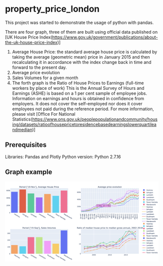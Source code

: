 # property_price_london

This project was started to demonstrate the usage of python with pandas. 

There are four graph, three of them are built using official data published on [UK House Price Index(https://www.gov.uk/government/publications/about-the-uk-house-price-index)]
1. Average House Price:  the standard average house price is calculated by taking the average (geometric mean) price in January 2015 and then recalculating it in accordance with the index change back in time and forward to the present day.
2. Average price evolution
3. Sales Volumes for a given month
4. The forth graph is the Ratio of House Prices to Earnings (full-time workers by place of work)
This is the Annual Survey of Hours and Earnings (ASHE) is based on a 1 per cent sample of employee jobs. Information on earnings and hours is obtained in confidence from employers. It does not cover the self-employed nor does it cover employees not paid during the reference period. For more information, please visit [Office For National Statistics(https://www.ons.gov.uk/peoplepopulationandcommunity/housing/datasets/ratioofhousepricetoresidencebasedearningslowerquartileandmedian)]


## Prerequisites

Libraries: Pandas and Plotly
Python version: Python 2.7.16


## Graph example

![Screeshot](./data/examples.png)

